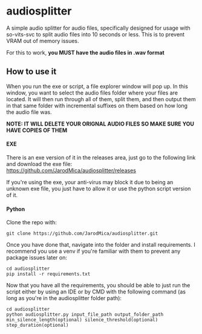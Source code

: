 # audiosplitter
A simple audio splitter for audio files, specifically designed for usage with so-vits-svc to split audio files into 10 seconds or less. This is to prevent VRAM out of memory issues.

For this to work, **you MUST have the audio files in .wav format**

## How to use it
When you run the exe or script, a file explorer window will pop up.  In this window, you want to select the audio files folder where your files are located.  It will then run through all of them, split them, and then output them in that same folder with incremental suffixes on them based on how long the audio file was.

**NOTE: IT WILL DELETE YOUR ORIGNAL AUDIO FILES SO MAKE SURE YOU HAVE COPIES OF THEM**

#### EXE
There is an exe version of it in the releases area, just go to the following link and download the exe file: https://github.com/JarodMica/audiosplitter/releases

If you're using the exe, your anti-virus may block it due to being an unknown exe file, you just have to allow it or use the python script version of it.

#### Python
Clone the repo with:

```git clone https://github.com/JarodMica/audiosplitter.git```

Once you have done that, navigate into the folder and install requirements.  I recommend you use a venv if you're familiar with them to prevent any package issues later on:
```
cd audiosplitter
pip install -r requirements.txt
```

Now that you have all the requirements, you should be able to just run the script either by using an IDE or by CMD with the following command (as long as you're in the audiosplitter folder path):

```
cd audiosplitter
python audiosplitter.py input_file_path output_folder_path min_silence_length(optional) silence_threshold(optional) step_duration(optional)
```
